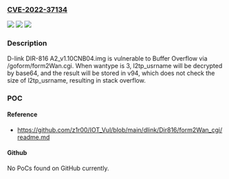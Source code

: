 ### [CVE-2022-37134](https://cve.mitre.org/cgi-bin/cvename.cgi?name=CVE-2022-37134)
![](https://img.shields.io/static/v1?label=Product&message=n%2Fa&color=blue)
![](https://img.shields.io/static/v1?label=Version&message=n%2Fa&color=blue)
![](https://img.shields.io/static/v1?label=Vulnerability&message=n%2Fa&color=brighgreen)

### Description

D-link DIR-816 A2_v1.10CNB04.img is vulnerable to Buffer Overflow via /goform/form2Wan.cgi. When wantype is 3, l2tp_usrname will be decrypted by base64, and the result will be stored in v94, which does not check the size of l2tp_usrname, resulting in stack overflow.

### POC

#### Reference
- https://github.com/z1r00/IOT_Vul/blob/main/dlink/Dir816/form2Wan_cgi/readme.md

#### Github
No PoCs found on GitHub currently.

